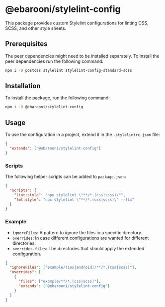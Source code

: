 # @ebarooni/stylelint-config

This package provides custom Stylelint configurations for linting CSS, SCSS, and other style sheets.

## Prerequisites

The peer dependencies might need to be installed separately. To install the peer dependencies run the following command:

```bash
npm i -D postcss stylelint stylelint-config-standard-scss
```

## Installation

To install the package, run the following command:

```bash
npm i -D @ebarooni/stylelint-config
```

## Usage

To use the configuration in a project, extend it in the `.stylelintrc.json` file:

```json
{
  "extends": ["@ebarooni/stylelint-config"]
}
```

### Scripts

The following helper scripts can be added to `package.json`:

```json
{
  "scripts": {
    "lint:style": "npx stylelint \"**/*.(css|scss)\"",
    "fmt:style": "npx stylelint \"**/*.(css|scss)\" --fix"
  }
}
```

### Example

- `ignoreFiles`: A pattern to ignore the files in a specific directory.
- `overrides`: In case different configurations are wanted for different directories.
- `overrides.files`: The directories that should apply the extended configuration.

```json
{
  "ignoreFiles": ["example/(ios|android)/**/*.(css|scss)"],
  "overrides": [
    {
      "files": ["example/**/*.(css|scss)"],
      "extends": ["@ebarooni/stylelint-config"]
    }
  ]
}
```
